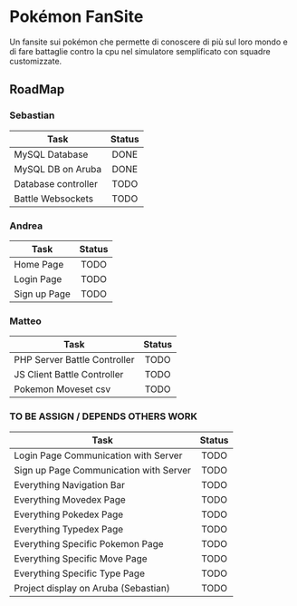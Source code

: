 # Pokémon FanSite
Un fansite sui pokémon che permette di conoscere di più sul loro mondo e di fare battaglie contro la cpu nel simulatore semplificato con squadre customizzate.


## RoadMap 
<!-- Statuses: TODO, DONE -->
### Sebastian
| Task                                                      | Status      |
|-----------------------------------------------------------|:-----------:|
| MySQL Database                                            | DONE        |
| MySQL DB on Aruba                                         | DONE        |
| Database controller                                       | TODO        |
| Battle Websockets                                         | TODO        |


### Andrea
| Task                                                      |    Status   |
|-----------------------------------------------------------|:-----------:|
| Home Page                                                 | TODO        |
| Login Page                                                | TODO        |
| Sign up Page                                              | TODO        |


### Matteo
| Task                                                      | Status      |
|-----------------------------------------------------------|:-----------:|
| PHP Server Battle Controller                              | TODO        |
| JS Client Battle Controller                               | TODO        |
| Pokemon Moveset  csv                                      | TODO        |


### TO BE ASSIGN / DEPENDS OTHERS WORK
| Task                                                      | Status      |
|-----------------------------------------------------------|:-----------:|
| Login Page Communication with Server                      | TODO        |
| Sign up Page Communication with Server                    | TODO        |
| Everything Navigation Bar			                        | TODO        |
| Everything Movedex Page                                   | TODO        |
| Everything Pokedex Page                                   | TODO        |
| Everything Typedex Page                                   | TODO        |
| Everything Specific Pokemon Page                          | TODO        |
| Everything Specific Move Page                        	    | TODO        |
| Everything Specific Type Page                       	    | TODO        |
| Project display on Aruba (Sebastian)                      | TODO        |
